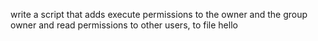 write a script that adds execute permissions to the owner and the group owner and read permissions to other users, to file hello
